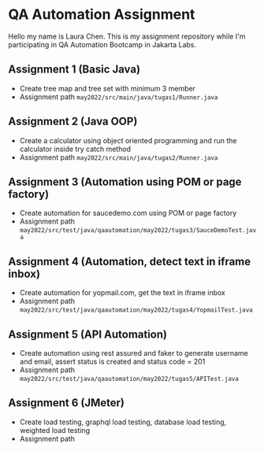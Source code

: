 # QA Automation Assignment

Hello my name is Laura Chen. This is my assignment repository while I'm participating in QA Automation Bootcamp in Jakarta Labs.

## Assignment 1 (Basic Java)

* Create tree map and tree set with minimum 3 member
* Assignment path ``` may2022/src/main/java/tugas1/Runner.java ```

## Assignment 2 (Java OOP)

* Create a calculator using object oriented programming and run the calculator inside try catch method
* Assignment path ``` may2022/src/main/java/tugas2/Runner.java ```

## Assignment 3 (Automation using POM or page factory)

* Create automation for saucedemo.com using POM or page factory
* Assignment path ``` may2022/src/test/java/qaautomation/may2022/tugas3/SauceDemoTest.java ```

## Assignment 4 (Automation, detect text in iframe inbox)

* Create automation for yopmail.com, get the text in iframe inbox
* Assignment path ``` may2022/src/test/java/qaautomation/may2022/tugas4/YopmailTest.java ```


## Assignment 5 (API Automation)

* Create automation using rest assured and faker to generate username and email, assert status is created and status code = 201
* Assignment path ``` may2022/src/test/java/qaautomation/may2022/tugas5/APITest.java ```


## Assignment 6 (JMeter)

* Create load testing, graphql load testing, database load testing, weighted load testing
* Assignment path ``` ```
